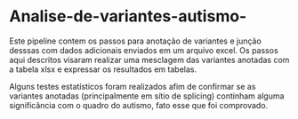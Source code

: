 # Analise-de-variantes-autismo-
Este pipeline contem os passos para anotação de variantes e junção desssas com dados adicionais enviados em um arquivo excel. 
Os passos aqui descritos visaram realizar uma mesclagem das variantes anotadas com a tabela xlsx e expressar os resultados em tabelas. 

Alguns testes estatísticos foram realizados afim de confirmar se as variantes anotadas (principalmente em sítio de splicing) continham alguma significância com o
quadro do autismo, fato esse que foi comprovado.

